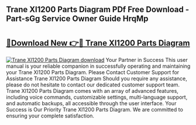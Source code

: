 ## Trane Xl1200 Parts Diagram PDf Free Download - Part-sGg Service Owner Guide HrqMp

# <h2><a href="http://dfnvkoa.blite.top/?on=Trane+Xl1200+Parts+Diagram">🔗Download New 👉🔴 Trane Xl1200 Parts Diagram</a></h2>

[![Trane Xl1200 Parts Diagram download](https://i.imgur.com/lujVjoI.png)](http://dfnvkoa.blite.top/?on=Trane+Xl1200+Parts+Diagram)
Your Partner in Success This user manual is your reliable companion in successfully operating and maintaining your Trane Xl1200 Parts Diagram. Please Contact Customer Support for Assistance Trane Xl1200 Parts Diagram Should you require any assistance, please do not hesitate to contact our dedicated customer support team. Trane Xl1200 Parts Diagram comes with an array of advanced features, including voice commands, customizable settings, multi-language support, and automatic backups, all accessible through the user interface. Your Success is Our Priority Trane Xl1200 Parts Diagram. We are committed to ensuring your complete satisfaction.
